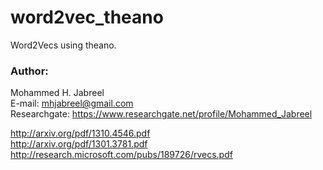 # word2vec_theano

Word2Vecs using theano.

### Author: ###
Mohammed H. Jabreel <br/>
E-mail: mhjabreel@gmail.com <br/>
Researchgate: https://www.researchgate.net/profile/Mohammed_Jabreel<br/>

http://arxiv.org/pdf/1310.4546.pdf<br/>
http://arxiv.org/pdf/1301.3781.pdf<br/>
http://research.microsoft.com/pubs/189726/rvecs.pdf<br/>

